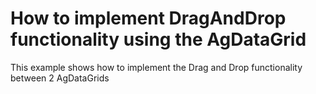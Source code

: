 # How to implement DragAndDrop functionality using the AgDataGrid


<p>This example shows how to implement the Drag and Drop functionality between 2 AgDataGrids</p>

<br/>


